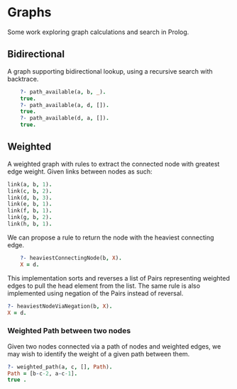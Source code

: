 # Graphs
Some work exploring graph calculations and search in Prolog.

## Bidirectional
A graph supporting bidirectional lookup, using a recursive search with backtrace.
```prolog
    ?- path_available(a, b, _).
    true.
    ?- path_available(a, d, []).
    true.
    ?- path_available(d, a, []).
    true.
```
    
## Weighted
A weighted graph with rules to extract the connected node with greatest edge weight. Given links between nodes as such:
```prolog
link(a, b, 1).
link(c, b, 2).
link(d, b, 3).
link(e, b, 1).
link(f, b, 1).
link(g, b, 2).
link(h, b, 1).
```
We can propose a rule to return the node with the heaviest connecting edge.
```prolog
    ?- heaviestConnectingNode(b, X).
    X = d.
```
This implementation sorts and reverses a list of Pairs representing weighted edges to pull the head element from the list. The same rule is also implemented using negation of the Pairs instead of reversal.
```prolog
?- heaviestNodeViaNegation(b, X).
X = d.
```

### Weighted Path between two nodes
Given two nodes connected via a path of nodes and weighted edges, we may wish to identify the weight of a given path between them.
```prolog
?- weighted_path(a, c, [], Path).
Path = [b-c-2, a-c-1].
true .
```
